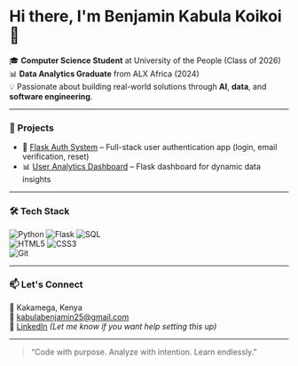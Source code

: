 # Hi there, I'm Benjamin Kabula Koikoi 👋

🎓 **Computer Science Student** at University of the People (Class of 2026)  
📊 **Data Analytics Graduate** from ALX Africa (2024)  
💡 Passionate about building real-world solutions through **AI**, **data**, and **software engineering**.

---

### 🚀 Projects

- 🔐 [Flask Auth System](https://github.com/kabulabenjamin/flask-auth-app) – Full-stack user authentication app (login, email verification, reset)
- 📊 [User Analytics Dashboard](https://github.com/kabulabenjamin/user-insight-dashboard) – Flask dashboard for dynamic data insights

---

### 🛠 Tech Stack

![Python](https://img.shields.io/badge/Python-blue?style=flat-square&logo=python) 
![Flask](https://img.shields.io/badge/Flask-black?style=flat-square&logo=flask) 
![SQL](https://img.shields.io/badge/SQL-blue?style=flat-square&logo=mysql)  
![HTML5](https://img.shields.io/badge/HTML-orange?style=flat-square&logo=html5)
![CSS3](https://img.shields.io/badge/CSS-blue?style=flat-square&logo=css3)  
![Git](https://img.shields.io/badge/Git-orange?style=flat-square&logo=git)

---

### 📫 Let's Connect

📍 Kakamega, Kenya  
📧 [kabulabenjamin25@gmail.com](mailto:kabulabenjamin25@gmail.com)  
🔗 [LinkedIn](https://linkedin.com/in/your-profile) *(Let me know if you want help setting this up)*

---

> “Code with purpose. Analyze with intention. Learn endlessly.”
